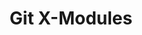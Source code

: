 ---
logohandle: gitmodules
sort: gitmodules
title: Git X-Modules
twitter: https://x.com/gitmodules
website: https://gitmodules.com/
---